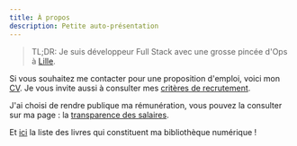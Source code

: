```yaml
---
title: À propos
description: Petite auto-présentation
---
```


> TL;DR: Je suis développeur Full Stack avec une grosse pincée d'Ops à [Lille](https://www.openstreetmap.org/relation/58404).

Si vous souhaitez me contacter pour une proposition d'emploi, voici mon <a href="/resume.html" target="_blank">CV</a>.
Je vous invite aussi à consulter mes [critères de recrutement](/job-standard).

J'ai choisi de rendre publique ma rémunération, vous pouvez la consulter sur ma page : la [transparence des salaires](/salary-transparency).

Et [ici](/library) la liste des livres qui constituent ma bibliothèque numérique !